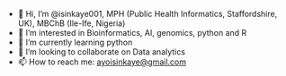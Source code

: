- 👋 Hi, I’m @isinkaye001, MPH (Public Health Informatics, Staffordshire, UK), MBChB (Ile-Ife, Nigeria)
- 👀 I’m interested in Bioinformatics, AI, genomics, python and R
- 🌱 I’m currently learning python
- 💞️ I’m looking to collaborate on Data analytics
- 📫 How to reach me: ayoisinkaye@gmail.com

<!---
isinkaye001/isinkaye001 is a ✨ special ✨ repository because its `README.md` (this file) appears on your GitHub profile.
You can click the Preview link to take a look at your changes.
--->

